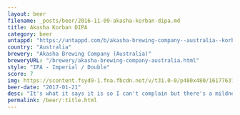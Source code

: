 ```yaml
---
layout: beer
filename: _posts/beer/2016-11-09-akasha-korban-dipa.md
title: Akasha Korban DIPA
category: beer
untappd: "https://untappd.com/b/akasha-brewing-company--australia--korben-d--double-ipa/1336956"
country: "Australia"
brewery: "Akasha Brewing Company (Australia)"
breweryURL: "/brewery/akasha-brewing-company-australia.html"
style: "IPA - Imperial / Double"
score: 7
img: https://scontent.fsyd9-1.fna.fbcdn.net/v/t31.0-0/p480x480/16177637_10154858217413745_3235979836318467031_o.jpg?_nc_cat=111&_nc_sid=e007fa&_nc_ohc=M1uz8jehKBYAX-nhl6i&_nc_ht=scontent.fsyd9-1.fna&_nc_tp=6&oh=09b5deb7bf530543c6aa7151ae9a92a2&oe=5F4852CA
beer-date: "2017-01-21"
desc: "It's what it says it is so I can't complain but there's a mildness that leaves me wanting.  Neither a great hop profile nor a punch in the face. Perhaps if I got a pint it would have been better"
permalink: /beer/:title.html
---
```

